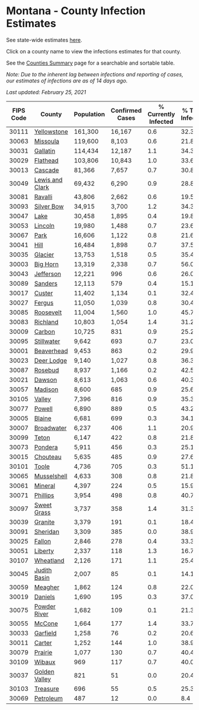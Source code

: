 # Montana - County Infection Estimates

See state-wide estimates [here](/infections/us-mt).

Click on a county name to view the infections estimates for that county.

See the [Counties Summary](/infections/summary-counties) page for a searchable and sortable table.

*Note: Due to the inherent lag between infections and reporting of cases, our estimates of infections are as of 14 days ago.*

*Last updated: February 25, 2021*

|   FIPS Code |                             County |   Population |   Confirmed Cases |   % Currently Infected |   % Total Infected |
|-------------|------------------------------------|--------------|-------------------|------------------------|--------------------|
|       30111 |         [Yellowstone](yellowstone) |      161,300 |            16,167 |                    0.6 |               32.3 |
|       30063 |               [Missoula](missoula) |      119,600 |             8,103 |                    0.6 |               21.8 |
|       30031 |               [Gallatin](gallatin) |      114,434 |            12,187 |                    1.1 |               34.3 |
|       30029 |               [Flathead](flathead) |      103,806 |            10,843 |                    1.0 |               33.6 |
|       30013 |                 [Cascade](cascade) |       81,366 |             7,657 |                    0.7 |               30.8 |
|       30049 | [Lewis and Clark](lewis-and-clark) |       69,432 |             6,290 |                    0.9 |               28.8 |
|       30081 |                 [Ravalli](ravalli) |       43,806 |             2,662 |                    0.6 |               19.5 |
|       30093 |           [Silver Bow](silver-bow) |       34,915 |             3,700 |                    1.2 |               34.3 |
|       30047 |                       [Lake](lake) |       30,458 |             1,895 |                    0.4 |               19.8 |
|       30053 |                 [Lincoln](lincoln) |       19,980 |             1,488 |                    0.7 |               23.6 |
|       30067 |                       [Park](park) |       16,606 |             1,122 |                    0.8 |               21.6 |
|       30041 |                       [Hill](hill) |       16,484 |             1,898 |                    0.7 |               37.5 |
|       30035 |                 [Glacier](glacier) |       13,753 |             1,518 |                    0.5 |               35.4 |
|       30003 |               [Big Horn](big-horn) |       13,319 |             2,338 |                    0.7 |               56.0 |
|       30043 |             [Jefferson](jefferson) |       12,221 |               996 |                    0.6 |               26.0 |
|       30089 |                 [Sanders](sanders) |       12,113 |               579 |                    0.4 |               15.1 |
|       30017 |                   [Custer](custer) |       11,402 |             1,134 |                    0.1 |               32.4 |
|       30027 |                   [Fergus](fergus) |       11,050 |             1,039 |                    0.8 |               30.4 |
|       30085 |             [Roosevelt](roosevelt) |       11,004 |             1,560 |                    1.0 |               45.7 |
|       30083 |               [Richland](richland) |       10,803 |             1,054 |                    1.4 |               31.2 |
|       30009 |                   [Carbon](carbon) |       10,725 |               831 |                    0.9 |               25.2 |
|       30095 |           [Stillwater](stillwater) |        9,642 |               693 |                    0.7 |               23.0 |
|       30001 |           [Beaverhead](beaverhead) |        9,453 |               863 |                    0.2 |               29.9 |
|       30023 |           [Deer Lodge](deer-lodge) |        9,140 |             1,027 |                    0.8 |               36.3 |
|       30087 |                 [Rosebud](rosebud) |        8,937 |             1,166 |                    0.2 |               42.5 |
|       30021 |                   [Dawson](dawson) |        8,613 |             1,063 |                    0.6 |               40.3 |
|       30057 |                 [Madison](madison) |        8,600 |               685 |                    0.9 |               25.6 |
|       30105 |                   [Valley](valley) |        7,396 |               816 |                    0.9 |               35.3 |
|       30077 |                   [Powell](powell) |        6,890 |               889 |                    0.5 |               43.2 |
|       30005 |                   [Blaine](blaine) |        6,681 |               699 |                    0.3 |               34.1 |
|       30007 |           [Broadwater](broadwater) |        6,237 |               406 |                    1.1 |               20.9 |
|       30099 |                     [Teton](teton) |        6,147 |               422 |                    0.8 |               21.8 |
|       30073 |                 [Pondera](pondera) |        5,911 |               456 |                    0.3 |               25.1 |
|       30015 |               [Chouteau](chouteau) |        5,635 |               485 |                    0.9 |               27.6 |
|       30101 |                     [Toole](toole) |        4,736 |               705 |                    0.3 |               51.1 |
|       30065 |         [Musselshell](musselshell) |        4,633 |               308 |                    0.8 |               21.8 |
|       30061 |                 [Mineral](mineral) |        4,397 |               224 |                    0.5 |               15.9 |
|       30071 |               [Phillips](phillips) |        3,954 |               498 |                    0.8 |               40.7 |
|       30097 |         [Sweet Grass](sweet-grass) |        3,737 |               358 |                    1.4 |               31.3 |
|       30039 |                 [Granite](granite) |        3,379 |               191 |                    0.1 |               18.4 |
|       30091 |               [Sheridan](sheridan) |        3,309 |               385 |                    0.0 |               38.9 |
|       30025 |                   [Fallon](fallon) |        2,846 |               278 |                    0.4 |               33.3 |
|       30051 |                 [Liberty](liberty) |        2,337 |               118 |                    1.3 |               16.7 |
|       30107 |             [Wheatland](wheatland) |        2,126 |               171 |                    1.1 |               25.4 |
|       30045 |       [Judith Basin](judith-basin) |        2,007 |                85 |                    0.1 |               14.1 |
|       30059 |                 [Meagher](meagher) |        1,862 |               124 |                    0.8 |               22.0 |
|       30019 |                 [Daniels](daniels) |        1,690 |               195 |                    0.3 |               37.0 |
|       30075 |       [Powder River](powder-river) |        1,682 |               109 |                    0.1 |               21.3 |
|       30055 |                   [McCone](mccone) |        1,664 |               177 |                    1.4 |               33.7 |
|       30033 |               [Garfield](garfield) |        1,258 |                76 |                    0.2 |               20.6 |
|       30011 |                   [Carter](carter) |        1,252 |               144 |                    1.0 |               38.9 |
|       30079 |                 [Prairie](prairie) |        1,077 |               130 |                    0.7 |               40.4 |
|       30109 |                   [Wibaux](wibaux) |          969 |               117 |                    0.7 |               40.0 |
|       30037 |     [Golden Valley](golden-valley) |          821 |                51 |                    0.0 |               20.4 |
|       30103 |               [Treasure](treasure) |          696 |                55 |                    0.5 |               25.3 |
|       30069 |             [Petroleum](petroleum) |          487 |                12 |                    0.0 |                8.4 |